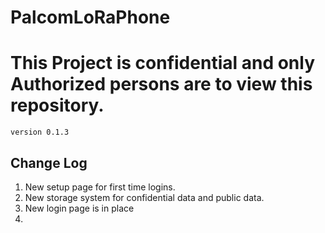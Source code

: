 # PalcomLoRaPhone
<h1><b>This Project is confidential and only Authorized persons are to view this repository.</b></h1>
<code>version 0.1.3</code>

<h2>Change Log</h2>
<ol>
<li>New setup page for first time logins.</li>
<li>New storage system for confidential data and public data.</li>
<li>New login page is in place<li>
<ol>

